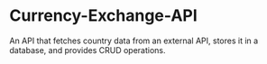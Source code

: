 # Currency-Exchange-API
An API that fetches country data from an external API, stores it in a database, and provides CRUD operations.
